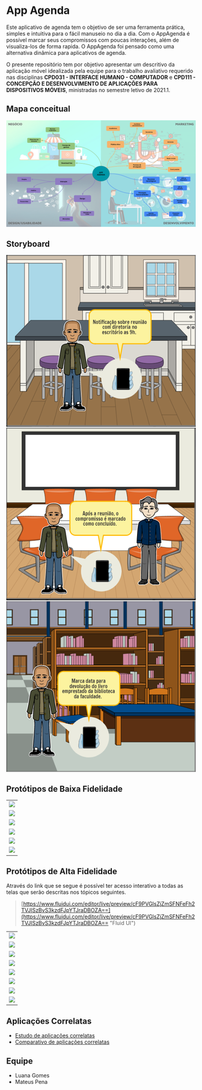# App Agenda

Este aplicativo de agenda tem o objetivo de ser uma ferramenta prática, simples e intuitiva para o fácil manuseio no dia a dia. Com o AppAgenda é possível marcar seus compromissos com poucas interações, além de visualiza-los de forma rapida. O AppAgenda foi pensado como uma alternativa dinâmica para aplicativos de agenda.

O presente repositório tem por objetivo apresentar um descritivo da aplicação móvel idealizada pela equipe para o trabalho avaliativo requerido nas disciplinas **CPD031 - INTERFACE HUMANO - COMPUTADOR** e **CPD111 - CONCEPÇÃO E DESENVOLVIMENTO DE APLICAÇÕES PARA DISPOSITIVOS MÓVEIS**, ministradas no semestre letivo de 2021.1.

## Mapa conceitual
![](MapaConceitual/Mapa-1.png)

## Storyboard
![](Storyboard/1.PNG)
![](Storyboard/2.PNG)
![](Storyboard/3.PNG)

## Protótipos de Baixa Fidelidade
|   |
| :------------: |
| ![](ProtótipoBaixaFidelidade/1.PNG) |
| ![](ProtótipoBaixaFidelidade/2.PNG) |
| ![](ProtótipoBaixaFidelidade/3.PNG) |
| ![](ProtótipoBaixaFidelidade/4.PNG) |
| ![](ProtótipoBaixaFidelidade/5.PNG) |
| ![](ProtótipoBaixaFidelidade/6.PNG) |


## Protótipos de Alta Fidelidade

Através do link que se segue é possível ter acesso interativo a todas as telas que serão descritas nos tópicos seguintes.

> [https://www.fluidui.com/editor/live/preview/cF9PVGlsZjZmSFNFeFh2TVJISzBvS3kzdFJpYTJraDBOZA==](https://www.fluidui.com/editor/live/preview/cF9PVGlsZjZmSFNFeFh2TVJISzBvS3kzdFJpYTJraDBOZA== "Fluid UI")

|   |
| :------------: |
| ![](ProtótipoAltaFidelidade/1.PNG) |
| ![](ProtótipoAltaFidelidade/2.PNG) |
| ![](ProtótipoAltaFidelidade/3.PNG) |
| ![](ProtótipoAltaFidelidade/4.PNG) |
| ![](ProtótipoAltaFidelidade/5.PNG) |
| ![](ProtótipoAltaFidelidade/6.PNG) |
| ![](ProtótipoAltaFidelidade/7.PNG) |
| ![](ProtótipoAltaFidelidade/8.PNG) |

## Aplicações Correlatas
- [Estudo de aplicações correlatas](AplicaçõesCorrelatas/EstudoAplicaçõesCorrelatas.pdf)
- [Comparativo de aplicações correlatas](AplicaçõesCorrelatas/ComparativoAplicaçõesCorrelatas.pdf)

## Equipe
- Luana Gomes
- Mateus Pena
